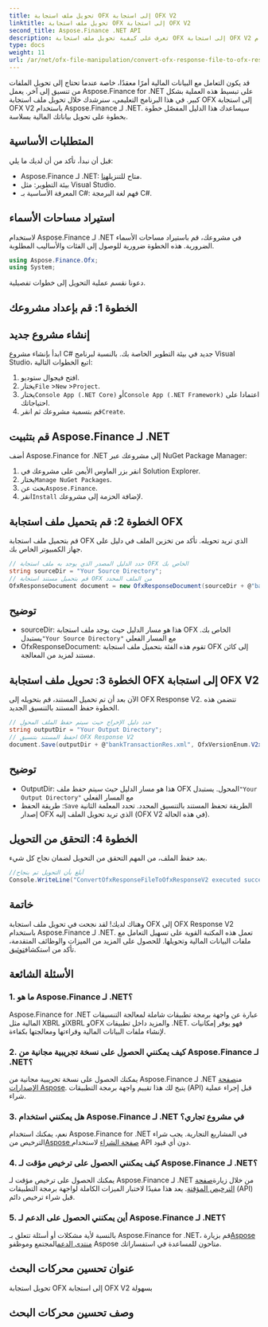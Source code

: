 ```yaml
---
title: تحويل ملف استجابة OFX إلى استجابة OFX V2
linktitle: تحويل ملف استجابة OFX إلى استجابة OFX V2
second_title: Aspose.Finance .NET API
description: تعرف على كيفية تحويل ملف استجابة OFX إلى استجابة OFX V2 باستخدام Aspose.Finance لـ .NET. دليل خطوة بخطوة مع تعليمات مفصلة وأمثلة التعليمات البرمجية.
type: docs
weight: 11
url: /ar/net/ofx-file-manipulation/convert-ofx-response-file-to-ofx-response-v2/
---
```

قد يكون التعامل مع البيانات المالية أمرًا معقدًا، خاصة عندما تحتاج إلى تحويل الملفات من تنسيق إلى آخر. يعمل Aspose.Finance for .NET على تبسيط هذه العملية بشكل كبير. في هذا البرنامج التعليمي، سنرشدك خلال تحويل ملف استجابة OFX إلى استجابة OFX V2 باستخدام Aspose.Finance لـ .NET. سيساعدك هذا الدليل المفصّل خطوة بخطوة على تحويل بياناتك المالية بسلاسة.
## المتطلبات الأساسية
قبل أن نبدأ، تأكد من أن لديك ما يلي:
-  Aspose.Finance لـ .NET: متاح للتنزيل[هنا](https://releases.aspose.com/finance/net/).
- بيئة التطوير: مثل Visual Studio.
- المعرفة الأساسية بـ C#: فهم لغة البرمجة C#.
## استيراد مساحات الأسماء
لاستخدام Aspose.Finance لـ .NET في مشروعك، قم باستيراد مساحات الأسماء الضرورية. هذه الخطوة ضرورية للوصول إلى الفئات والأساليب المطلوبة.
```csharp
using Aspose.Finance.Ofx;
using System;
```
دعونا نقسم عملية التحويل إلى خطوات تفصيلية.
## الخطوة 1: قم بإعداد مشروعك
## إنشاء مشروع جديد
ابدأ بإنشاء مشروع C# جديد في بيئة التطوير الخاصة بك. بالنسبة لبرنامج Visual Studio، اتبع الخطوات التالية:
1. افتح فيجوال ستوديو.
2.  يختار`File` >`New` >`Project`.
3.  يختار`Console App (.NET Core)` أو`Console App (.NET Framework)` اعتمادا على احتياجاتك.
4.  قم بتسمية مشروعك ثم انقر`Create`.
## قم بتثبيت Aspose.Finance لـ .NET
أضف Aspose.Finance for .NET إلى مشروعك عبر NuGet Package Manager:
1. انقر بزر الماوس الأيمن على مشروعك في Solution Explorer.
2.  يختار`Manage NuGet Packages`.
3.  بحث عن`Aspose.Finance`.
4.  انقر`Install` لإضافة الحزمة إلى مشروعك.
## الخطوة 2: قم بتحميل ملف استجابة OFX
قم بتحميل ملف استجابة OFX الذي تريد تحويله. تأكد من تخزين الملف في دليل على جهاز الكمبيوتر الخاص بك.
```csharp
// حدد الدليل المصدر الذي يوجد به ملف استجابة OFX الخاص بك
string sourceDir = "Your Source Directory";
// قم بتحميل مستند استجابة OFX من الملف المحدد
OfxResponseDocument document = new OfxResponseDocument(sourceDir + @"bankTransactionRes.sgml");
```
## توضيح
-  sourceDir: هذا هو مسار الدليل حيث يوجد ملف استجابة OFX الخاص بك. يستبدل`"Your Source Directory"` مع المسار الفعلي
- OfxResponseDocument: تقوم هذه الفئة بتحميل ملف استجابة OFX إلى كائن مستند لمزيد من المعالجة.
## الخطوة 3: تحويل ملف استجابة OFX إلى استجابة OFX V2
الآن بعد أن تم تحميل المستند، قم بتحويله إلى OFX Response V2. تتضمن هذه الخطوة حفظ المستند بالتنسيق الجديد.
```csharp
// حدد دليل الإخراج حيث سيتم حفظ الملف المحول
string outputDir = "Your Output Directory";
// احفظ المستند بتنسيق OFX Response V2
document.Save(outputDir + @"bankTransactionRes.xml", OfxVersionEnum.V2x);
```
## توضيح
-  OutputDir: هذا هو مسار الدليل حيث سيتم حفظ ملف OFX المحول. يستبدل`"Your Output Directory"` مع المسار الفعلي
-  طريقة الحفظ :`Save` الطريقة تحفظ المستند بالتنسيق المحدد. تحدد المعلمة الثانية إصدار OFX الذي تريد تحويل الملف إليه (OFX V2 في هذه الحالة).
## الخطوة 4: التحقق من التحويل
بعد حفظ الملف، من المهم التحقق من التحويل لضمان نجاح كل شيء.
```csharp
//أبلغ بأن التحويل تم بنجاح
Console.WriteLine("ConvertOfxResponseFileToOfxResponseV2 executed successfully.");
```
## خاتمة
 وهناك لديك! لقد نجحت في تحويل ملف استجابة OFX إلى OFX Response V2 باستخدام Aspose.Finance لـ .NET. تعمل هذه المكتبة القوية على تسهيل التعامل مع ملفات البيانات المالية وتحويلها. للحصول على المزيد من الميزات والوظائف المتقدمة، تأكد من استكشاف[توثيق](https://reference.aspose.com/finance/net/).
## الأسئلة الشائعة
### 1. ما هو Aspose.Finance لـ .NET؟
Aspose.Finance for .NET عبارة عن واجهة برمجة تطبيقات شاملة لمعالجة التنسيقات المالية مثل XBRL وiXBRL وOFX والمزيد داخل تطبيقات .NET. فهو يوفر إمكانيات لإنشاء ملفات البيانات المالية وقراءتها ومعالجتها بكفاءة.
### 2. كيف يمكنني الحصول على نسخة تجريبية مجانية من Aspose.Finance لـ .NET؟
 يمكنك الحصول على نسخة تجريبية مجانية من Aspose.Finance لـ .NET من[صفحة الإصدارات Aspose](https://releases.aspose.com/). يتيح لك هذا تقييم واجهة برمجة التطبيقات (API) قبل إجراء عملية شراء.
### 3. هل يمكنني استخدام Aspose.Finance لـ .NET في مشروع تجاري؟
 نعم، يمكنك استخدام Aspose.Finance for .NET في المشاريع التجارية. يجب شراء الترخيص من[Aspose صفحة الشراء](https://purchase.aspose.com/buy) لاستخدام API دون أي قيود.
### 4. كيف يمكنني الحصول على ترخيص مؤقت لـ Aspose.Finance لـ .NET؟
 يمكنك الحصول على ترخيص مؤقت لـ Aspose.Finance لـ .NET من خلال زيارة[صفحة الترخيص المؤقتة](https://purchase.aspose.com/temporary-license/). يعد هذا مفيدًا لاختبار الميزات الكاملة لواجهة برمجة التطبيقات (API) قبل شراء ترخيص دائم.
### 5. أين يمكنني الحصول على الدعم لـ Aspose.Finance لـ .NET؟
 بالنسبة لأية مشكلات أو أسئلة تتعلق بـ Aspose.Finance for .NET، قم بزيارة[Aspose منتدى الدعم](https://forum.aspose.com/c/finance/43)المجتمع وموظفو Aspose متاحون للمساعدة في استفساراتك.
## عنوان تحسين محركات البحث
تحويل استجابة OFX إلى استجابة OFX V2 بسهولة
## وصف تحسين محركات البحث